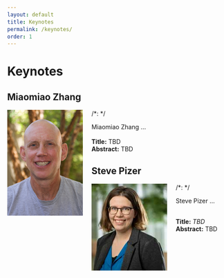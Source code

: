```yaml
---
layout: default
title: Keynotes
permalink: /keynotes/
order: 1
---
```

# Keynotes

## Miaomiao Zhang
/*:
<img style="float: left; margin: 0 20px 20px 0;" src="../images/ross_whitaker.jpg" alt="Ross Whitaker">
*/

<p align="justify">Miaomiao Zhang ...<br><br>
<b>Title:</b> TBD<br>
<b>Abstract:</b> TBD <br></p>

## Steve Pizer
/*:
<img style="float: left; margin: 0 20px 20px 0;" src="../images/aasa_feragen.jpg" alt="Aasa Feragen">
*/

<p align="justify">Steve Pizer ...<br><br>

<b>Title:</b> <i>TBD</i><br>
<b>Abstract:</b> TBD<br></p>